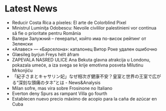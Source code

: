 # Latest News
-  Reducir Costa Rica a píxeles: El arte de Colorblind Pixel
-  Ministrul Luminiţa Odobescu: Nevoile civililor palestinieni vor continua să fie o prioritate pentru România
-  Валери Залужний – генералът, който има по-висок рейтинг от Зеленски
-  «Алавес» — «Барселона»: каталонец Витор Роке удален ошибочно
-  Glæsileg byrjun Freys hélt áfram
-  ZAPEVALA NASRED ULICE Ana Bekuta glavna atrakcija u Londonu, pokazala umeće, a iza svega se krije emotivna posveta Milutinu Mrkonjiću
-  「紀子さまとキャサリン妃」なぜ相次ぎ健康不安？皇室と世界の王室で広がる“深刻な頭痛のタネ”とは - News&Analysis
-  Milan sofre, mas vira sobre Frosinone no Italiano
-  Everton deny Spurs as rampant Villa go fourth
-  Establecen nuevo precio máximo de acopio para la caña de azúcar en Cuba
